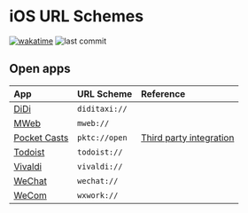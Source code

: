 # iOS URL Schemes

[![wakatime](https://wakatime.com/badge/user/9053a32c-e602-40ae-96b2-be7c43d90c66/project/dec1bde2-6322-464c-aeec-e91e451e5ce2.svg)](https://wakatime.com/badge/user/9053a32c-e602-40ae-96b2-be7c43d90c66/project/dec1bde2-6322-464c-aeec-e91e451e5ce2)
![last commit](https://img.shields.io/github/last-commit/hezhizhen/ios-url-scheme)

## Open apps

| App               | URL Scheme    | Reference                    |
| :---------------- | :------------ | :--------------------------- |
| [DiDi][8]         | `diditaxi://` |                              |
| [MWeb][7]         | `mweb://`     |                              |
| [Pocket Casts][1] | `pktc://open` | [Third party integration][2] |
| [Todoist][3]      | `todoist://`  |                              |
| [Vivaldi][4]      | `vivaldi://`  |                              |
| [WeChat][6]       | `wechat://`   |                              |
| [WeCom][5]        | `wxwork://`   |                              |


[1]: https://pocketcasts.com/
[2]: https://support.pocketcasts.com/knowledge-base/how-can-i-use-pocket-casts-with-apps-like-launch-center/
[3]: https://todoist.com/
[4]: https://vivaldi.com/
[5]: https://work.weixin.qq.com/
[6]: https://weixin.qq.com/
[7]: https://www.mweb.im/
[8]: https://www.didiglobal.com/

